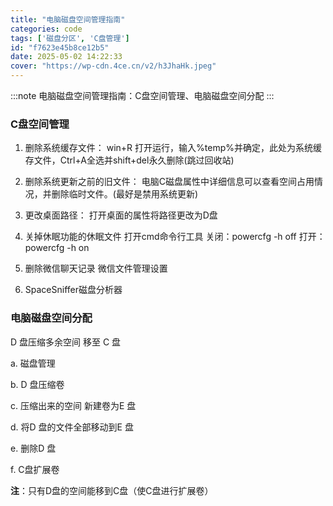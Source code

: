 ```yaml
---
title: "电脑磁盘空间管理指南"
categories: code
tags: ['磁盘分区', 'C盘管理']
id: "f7623e45b8ce12b5"
date: 2025-05-02 14:22:33
cover: "https://wp-cdn.4ce.cn/v2/h3JhaHk.jpeg"
---
```


:::note
电脑磁盘空间管理指南：C盘空间管理、电脑磁盘空间分配
:::

### C盘空间管理

1. 删除系统缓存文件：
    win+R 打开运行，输入%temp%并确定，此处为系统缓存文件，Ctrl+A全选并shift+del永久删除(跳过回收站)

2. 删除系统更新之前的旧文件：
    电脑C磁盘属性中详细信息可以查看空间占用情况，并删除临时文件。(最好是禁用系统更新)

3. 更改桌面路径：
    打开桌面的属性将路径更改为D盘

4. 关掉休眠功能的休眠文件
    打开cmd命令行工具
    关闭：powercfg -h off
    打开：powercfg -h on

5. 删除微信聊天记录
    微信文件管理设置

6. SpaceSniffer磁盘分析器

### 电脑磁盘空间分配

D 盘压缩多余空间 移至 C 盘

a. 磁盘管理

b. D 盘压缩卷

c. 压缩出来的空间 新建卷为E 盘

d. 将D 盘的文件全部移动到E 盘

e. 删除D 盘

f. C盘扩展卷

**注**：只有D盘的空间能移到C盘（使C盘进行扩展卷）